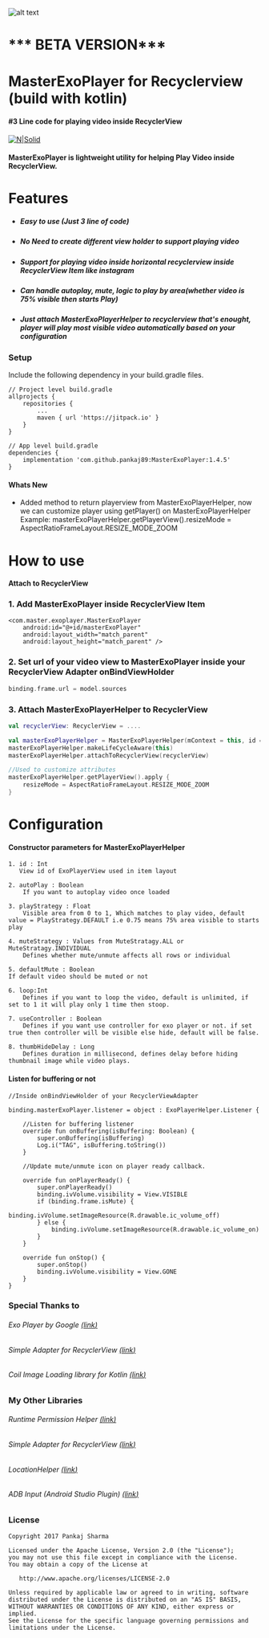 ![alt text](https://github.com/pankaj89/MasterExoPlayer/blob/master/master_exo_player_banner.svg)

# *** BETA VERSION***

# MasterExoPlayer for Recyclerview (build with kotlin) 
####  #3 Line code for playing video inside RecyclerView

[![N|Solid](https://img.shields.io/badge/Android%20Arsenal-Simpler%20Recycler%20View%20Adapter-brightgreen.svg)](https://android-arsenal.com/details/1/5354)

#### MasterExoPlayer is lightweight utility for helping Play Video inside RecyclerView.

# Features
- ##### Easy to use (Just 3 line of code)
- ##### No Need to create different view holder to support playing video
- ##### Support for playing video inside horizontal recyclerview inside RecyclerView Item like instagram
- ##### Can handle autoplay, mute, logic to play by area(whether video is 75% visible then starts Play)
- ##### Just attach MasterExoPlayerHelper to recyclerview that's enought, player will play most visible video automatically based on your configuration

### Setup
Include the following dependency in your build.gradle files.
```
// Project level build.gradle
allprojects {
    repositories {
        ...
        maven { url 'https://jitpack.io' }
    }
}

// App level build.gradle
dependencies {
    implementation 'com.github.pankaj89:MasterExoPlayer:1.4.5'
}

```


#### Whats New

- Added method to return playerview from MasterExoPlayerHelper, now we can customize player using getPlayer() on MasterExoPlayerHelper
Example:
masterExoPlayerHelper.getPlayerView().resizeMode = AspectRatioFrameLayout.RESIZE_MODE_ZOOM


# How to use

#### Attach to RecyclerView

### 1. Add MasterExoPlayer inside RecyclerView Item
```
<com.master.exoplayer.MasterExoPlayer
    android:id="@+id/masterExoPlayer"
    android:layout_width="match_parent"
    android:layout_height="match_parent" />
```

### 2. Set url of your video view to MasterExoPlayer inside your RecyclerView Adapter onBindViewHolder
```kotlin
binding.frame.url = model.sources
```

### 3. Attach MasterExoPlayerHelper to RecyclerView
```kotlin
val recyclerView: RecyclerView = ....

val masterExoPlayerHelper = MasterExoPlayerHelper(mContext = this, id = R.id.masterExoPlayer)
masterExoPlayerHelper.makeLifeCycleAware(this)
masterExoPlayerHelper.attachToRecyclerView(recyclerView)

//Used to customize attributes
masterExoPlayerHelper.getPlayerView().apply {
    resizeMode = AspectRatioFrameLayout.RESIZE_MODE_ZOOM   
}
```

# Configuration
#### Constructor parameters for MasterExoPlayerHelper

```
1. id : Int 
   View id of ExoPlayerView used in item layout
```
```
2. autoPlay : Boolean 
    If you want to autoplay video once loaded
```
```
3. playStrategy : Float 
    Visible area from 0 to 1, Which matches to play video, default value = PlayStrategy.DEFAULT i.e 0.75 means 75% area visible to starts play
```
```
4. muteStrategy : Values from MuteStratagy.ALL or MuteStratagy.INDIVIDUAL 
    Defines whether mute/unmute affects all rows or individual
```
```
5. defaultMute : Boolean 
If default video should be muted or not
```
```
6. loop:Int 
    Defines if you want to loop the video, default is unlimited, if set to 1 it will play only 1 time then stoop.
```
```
7. useController : Boolean 
    Defines if you want use controller for exo player or not. if set true then controller will be visible else hide, default will be false.
```
```
8. thumbHideDelay : Long 
    Defines duration in millisecond, defines delay before hiding thumbnail image while video plays.
```

#### Listen for buffering or not
```
//Inside onBindViewHolder of your RecyclerViewAdapter

binding.masterExoPlayer.listener = object : ExoPlayerHelper.Listener {

    //Listen for buffering listener
    override fun onBuffering(isBuffering: Boolean) {
        super.onBuffering(isBuffering)
        Log.i("TAG", isBuffering.toString())
    }

    //Update mute/unmute icon on player ready callback.
    
    override fun onPlayerReady() {
        super.onPlayerReady()
        binding.ivVolume.visibility = View.VISIBLE
        if (binding.frame.isMute) {
            binding.ivVolume.setImageResource(R.drawable.ic_volume_off)
        } else {
            binding.ivVolume.setImageResource(R.drawable.ic_volume_on)
        }
    }

    override fun onStop() {
        super.onStop()
        binding.ivVolume.visibility = View.GONE
    }
}
``` 

### Special Thanks to
###### Exo Player by Google [(<u><i>link</i></u>)](https://github.com/google/ExoPlayer)
###### Simple Adapter for RecyclerView [(<u><i>link</i></u>)](https://github.com/pankaj89/SimpleAdapter)
###### Coil Image Loading library for Kotlin [(<u><i>link</i></u>)](https://github.com/coil-kt/coil)

### My Other Libraries
###### Runtime Permission Helper [(<u><i>link</i></u>)](https://github.com/google/ExoPlayer)
###### Simple Adapter for RecyclerView [(<u><i>link</i></u>)](https://github.com/pankaj89/PermissionHelper)
###### LocationHelper [(<u><i>link</i></u>)](https://github.com/pankaj89/LocationHelper)
###### ADB Input (Android Studio Plugin) [(<u><i>link</i></u>)](https://plugins.jetbrains.com/plugin/13758-adb-input/versions)
### License
```
Copyright 2017 Pankaj Sharma

Licensed under the Apache License, Version 2.0 (the "License");
you may not use this file except in compliance with the License.
You may obtain a copy of the License at

   http://www.apache.org/licenses/LICENSE-2.0

Unless required by applicable law or agreed to in writing, software
distributed under the License is distributed on an "AS IS" BASIS,
WITHOUT WARRANTIES OR CONDITIONS OF ANY KIND, either express or implied.
See the License for the specific language governing permissions and
limitations under the License.
```
